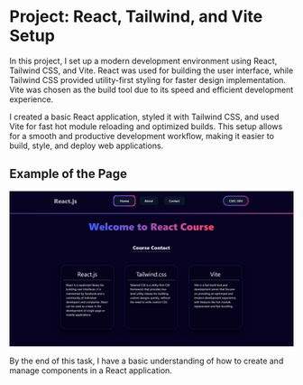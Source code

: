 # Project: React, Tailwind, and Vite Setup

In this project, I set up a modern development environment using React, Tailwind CSS, and Vite. React was used for building the user interface, while Tailwind CSS provided utility-first styling for faster design implementation. Vite was chosen as the build tool due to its speed and efficient development experience.

I created a basic React application, styled it with Tailwind CSS, and used Vite for fast hot module reloading and optimized builds. This setup allows for a smooth and productive development workflow, making it easier to build, style, and deploy web applications.

## Example of the Page
![Example of the Page](https://github.com/Mohammed-App-creater/CSEC-Bootcamp-Frontend-Basics/blob/master/Day11/CSEC_React/public/Screenshot%202025-01-31%20143624.png?raw=true)

By the end of this task, I have a basic understanding of how to create and manage components in a React application.